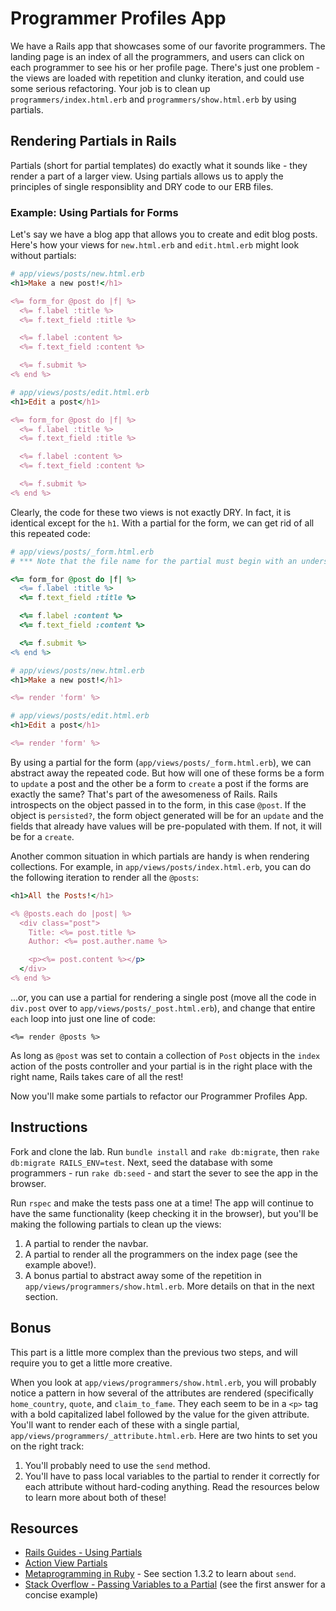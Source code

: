 # Programmer Profiles App

We have a Rails app that showcases some of our favorite programmers. The landing page is an index of all the programmers, and users can click on each programmer to see his or her profile page. There's just one problem - the views are loaded with repetition and clunky iteration, and could use some serious refactoring. Your job is to clean up `programmers/index.html.erb` and `programmers/show.html.erb` by using partials.

## Rendering Partials in Rails

Partials (short for partial templates) do exactly what it sounds like - they render a part of a larger view. Using partials allows us to apply the principles of single responsiblity and DRY code to our ERB files.

### Example: Using Partials for Forms

Let's say we have a blog app that allows you to create and edit blog posts. Here's how your views for `new.html.erb` and `edit.html.erb` might look without partials:

```ruby
# app/views/posts/new.html.erb
<h1>Make a new post!</h1>

<%= form_for @post do |f| %>
  <%= f.label :title %>
  <%= f.text_field :title %>

  <%= f.label :content %>
  <%= f.text_field :content %>

  <%= f.submit %>
<% end %>

```
```ruby
# app/views/posts/edit.html.erb
<h1>Edit a post</h1>

<%= form_for @post do |f| %>
  <%= f.label :title %>
  <%= f.text_field :title %>

  <%= f.label :content %>
  <%= f.text_field :content %>

  <%= f.submit %>
<% end %>

```

Clearly, the code for these two views is not exactly DRY. In fact, it is identical except for the `h1`. With a partial for the form, we can get rid of all this repeated code:

```ruby
# app/views/posts/_form.html.erb
# *** Note that the file name for the partial must begin with an underscore! ***

<%= form_for @post do |f| %>
  <%= f.label :title %>
  <%= f.text_field :title %>

  <%= f.label :content %>
  <%= f.text_field :content %>

  <%= f.submit %>
<% end %>

```
```ruby
# app/views/posts/new.html.erb
<h1>Make a new post!</h1>

<%= render 'form' %>

```
```ruby
# app/views/posts/edit.html.erb
<h1>Edit a post</h1>

<%= render 'form' %>

```

By using a partial for the form (`app/views/posts/_form.html.erb`), we can abstract away the repeated code. But how will one of these forms be a form to `update` a post and the other be a form to `create` a post if the forms are exactly the same? That's part of the awesomeness of Rails. Rails introspects on the object passed in to the form, in this case `@post`. If the object is `persisted?`, the form object generated will be for an `update` and the fields that already have values will be pre-populated with them. If not, it will be for a `create`.

Another common situation in which partials are handy is when rendering collections. For example, in `app/views/posts/index.html.erb`, you can do the following iteration to render all the `@posts`:

```ruby
<h1>All the Posts!</h1>

<% @posts.each do |post| %>
  <div class="post">
    Title: <%= post.title %>
    Author: <%= post.auther.name %>

    <p><%= post.content %></p>
  </div>
<% end %>

```
...or, you can use a partial for rendering a single post (move all the code in `div.post` over to `app/views/posts/_post.html.erb`), and change that entire `each` loop into just one line of code:

`<%= render @posts %>`

As long as `@post` was set to contain a collection of `Post` objects in the `index` action of the posts controller and your partial is in the right place with the right name, Rails takes care of all the rest!

Now you'll make some partials to refactor our Programmer Profiles App.


## Instructions

Fork and clone the lab. Run `bundle install` and `rake db:migrate`, then `rake db:migrate RAILS_ENV=test`. Next, seed the database with some programmers - run `rake db:seed` - and start the sever to see the app in the browser.

Run `rspec` and make the tests pass one at a time! The app will continue to have the same functionality (keep checking it in the browser), but you'll be making the following partials to clean up the views:

1. A partial to render the navbar.
2. A partial to render all the programmers on the index page (see the example above!).
3. A bonus partial to abstract away some of the repetition in `app/views/programmers/show.html.erb`. More details on that in the next section.

## Bonus

This part is a little more complex than the previous two steps, and will require you to get a little more creative.

When you look at `app/views/programmers/show.html.erb`, you will probably notice a pattern in how several of the attributes are rendered (specifically `home_country`, `quote`, and `claim_to_fame`. They each seem to be in a `<p>` tag with a bold capitalized label followed by the value for the given attribute. You'll want to render each of these with a single partial, `app/views/programmers/_attribute.html.erb`. Here are two hints to set you on the right track:

1. You'll probably need to use the `send` method.
2. You'll have to pass local variables to the partial to render it correctly for each attribute without hard-coding anything. Read the resources below to learn more about both of these!


## Resources
- [Rails Guides - Using Partials](http://guides.rubyonrails.org/layouts_and_rendering.html#using-partials)
- [Action View Partials](http://api.rubyonrails.org/classes/ActionView/PartialRenderer.html)
- [Metaprogramming in Ruby](http://ruby-metaprogramming.rubylearning.com/html/ruby_metaprogramming_2.html) - See section 1.3.2 to learn about `send`.
- [Stack Overflow - Passing Variables to a Partial](http://stackoverflow.com/questions/16242121/rails-4-passing-variable-to-partial) (see the first answer for a concise example)

